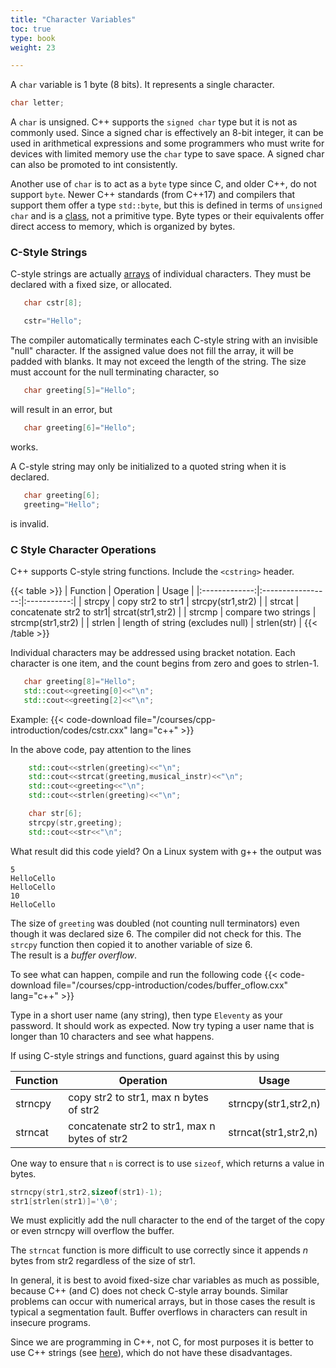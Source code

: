 ```yaml
---
title: "Character Variables"
toc: true
type: book
weight: 23

---
```


A `char` variable is 1 byte (8 bits).  It represents a single character.
```c++
char letter;
```

A `char` is unsigned.  C++ supports the `signed char` type but it is not as commonly used.  Since a signed char is effectively an 8-bit integer, it can be used in arithmetical expressions and some programmers who must write for devices with limited memory use the `char` type to save space.  A signed char can also be promoted to int consistently. 

Another use of `char` is to act as a `byte` type since C, and older C++, do not support `byte`.  Newer C++ standards (from C++17) and compilers that support them offer a type `std::byte`, but this is defined in terms of `unsigned char` and is a [class](/courses/cpp-introduction/classes), not a primitive type.
Byte types or their equivalents offer direct access to memory, which is organized by bytes.

### C-Style Strings

C-style strings are actually [arrays](/courses/cpp-introduction/arrays_vecs) of individual characters.  They must be declared with a fixed size, or allocated.
```c++
   char cstr[8];

   cstr="Hello";
```
The compiler automatically terminates each C-style string with an invisible "null" character.  If the assigned value does not fill the array, it will be padded with blanks.  It may not exceed the length of the string.  The size must account for the null terminating character, so
```c++
   char greeting[5]="Hello";
```
will result in an error, but 
```c++
   char greeting[6]="Hello";
```
works.

A C-style string may only be initialized to a quoted string when it is declared.
```c++
   char greeting[6];
   greeting="Hello";
```
is invalid. 

### C Style Character Operations

C++ supports C-style string functions.  Include the `<cstring>` header.

{{< table >}}
|    Function   |      Operation    |   Usage     |
|:-------------:|:-----------------:|:-----------:|
|   strcpy      |  copy str2 to str1 |  strcpy(str1,str2)  |
|   strcat      |  concatenate str2 to str1|  strcat(str1,str2)  |
|   strcmp      |  compare two strings |  strcmp(str1,str2)  |
|   strlen      |  length of string (excludes null)  |  strlen(str)  |
{{< /table >}}

Individual characters may be addressed using bracket notation.  Each character is one item, and the count begins from zero and goes to strlen-1.
```c++
   char greeting[8]="Hello";
   std::cout<<greeting[0]<<"\n";
   std::cout<<greeting[2]<<"\n";
```

Example:
{{< code-download file="/courses/cpp-introduction/codes/cstr.cxx" lang="c++" >}}

In the above code, pay attention to the lines
```c++
    std::cout<<strlen(greeting)<<"\n";
    std::cout<<strcat(greeting,musical_instr)<<"\n";
    std::cout<<greeting<<"\n";
    std::cout<<strlen(greeting)<<"\n";

    char str[6];
    strcpy(str,greeting);
    std::cout<<str<<"\n";
```
What result did this code yield?  On a Linux system with g++ the output was
```no-highlight
5
HelloCello
HelloCello
10
HelloCello
```
The size of `greeting` was doubled (not counting null terminators) even though it was declared size 6.  The compiler did not check for this.  The `strcpy` function then copied it to another variable of size 6.  
The result is a _buffer overflow_.  

To see what can happen, compile and run the following code
{{< code-download file="/courses/cpp-introduction/codes/buffer_oflow.cxx" lang="c++" >}}

Type in a short user name (any string), then type `Eleventy` as your password. It should work as expected.  Now try typing a user name that is longer than 10 characters and see what happens.

If using C-style strings and functions, guard against this by using

|    Function    |      Operation    |   Usage     |
|--------------|-------------------|-------------|
|   strncpy      |  copy str2 to str1, max n bytes of str2 |  strncpy(str1,str2,n)  |
|   strncat      |  concatenate str2 to str1, max n bytes of str2|  strncat(str1,str2,n)  |

One way to ensure that `n` is correct is to use `sizeof`, which returns a value in bytes.
```c++
strncpy(str1,str2,sizeof(str1)-1);
str1[strlen(str1)]='\0';
```
We must explicitly add the null character to the end of the target of the copy or even strncpy will overflow the buffer.

The `strncat` function is more difficult to use correctly since it appends $n$ bytes from str2 regardless of the size of str1.  

In general, it is best to avoid fixed-size char variables as much as possible, because C++ (and C) does not check C-style array bounds. Similar problems can occur with numerical arrays, but in those cases the result is typical a segmentation fault. Buffer overflows in characters can result in insecure programs.

Since we are programming in C++, not C, for most purposes it is better to use C++ strings (see [here](/courses/cpp-introduction/encodings_strings#strings)),
which do not have these disadvantages.

